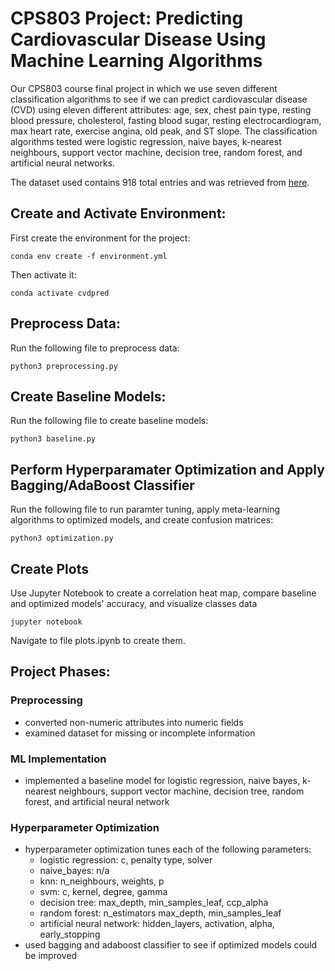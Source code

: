 # CPS803 Project: Predicting Cardiovascular Disease Using Machine Learning Algorithms

Our CPS803 course final project in which we use seven different classification
algorithms to see if we can predict cardiovascular disease (CVD) using eleven 
different attributes: age, sex, chest pain type, resting blood pressure, cholesterol,
fasting blood sugar, resting electrocardiogram, max heart rate, exercise angina, old
peak, and ST slope. The classification algorithms tested were logistic regression,
naive bayes, k-nearest neighbours, support vector machine, decision tree, random
forest, and artificial neural networks.

The dataset used contains 918 total entries and was retrieved from [here](https://www.kaggle.com/sanchman/heart-failure-prediction-using-pipelines).

## Create and Activate Environment:

First create the environment for the project:

```
conda env create -f environment.yml
```

Then activate it:

```
conda activate cvdpred
```

## Preprocess Data:

Run the following file to preprocess data:
```
python3 preprocessing.py
```

## Create Baseline Models:

Run the following file to create baseline models:
```
python3 baseline.py
```

## Perform Hyperparamater Optimization and Apply Bagging/AdaBoost Classifier

Run the following file to run paramter tuning, apply meta-learning algorithms to optimized models, and create confusion matrices:
```
python3 optimization.py
```

## Create Plots

Use Jupyter Notebook to create a correlation heat map, compare baseline and optimized models' accuracy, and visualize classes data
```
jupyter notebook
```
Navigate to file plots.ipynb to create them. 

## Project Phases:

### Preprocessing

- converted non-numeric attributes into numeric fields
- examined dataset for missing or incomplete information

### ML Implementation

- implemented a baseline model for logistic regression, naive bayes, k-nearest neighbours, support vector machine,
decision tree, random forest, and artificial neural network

### Hyperparameter Optimization

- hyperparameter optimization tunes each of the following parameters:
  * logistic regression: c, penalty type, solver 
  * naive_bayes: n/a
  * knn: n_neighbours, weights, p
  * svm: c, kernel, degree, gamma
  * decision tree: max_depth, min_samples_leaf, ccp_alpha
  * random forest: n_estimators max_depth, min_samples_leaf
  * artificial neural network: hidden_layers, activation, alpha, early_stopping
- used bagging and adaboost classifier to see if optimized models could be improved

